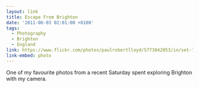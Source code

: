 ```yaml
---
layout: link
title: Escape From Brighton
date: '2011-06-03 02:01:00 +0100'
tags:
  - Photography
  - Brighton
  - England
link: https://www.flickr.com/photos/paulrobertlloyd/5773042053/in/set-72157626710939575/
link-embed: photo
---
```

One of my favourite photos from a recent Saturday spent exploring Brighton with my camera.
